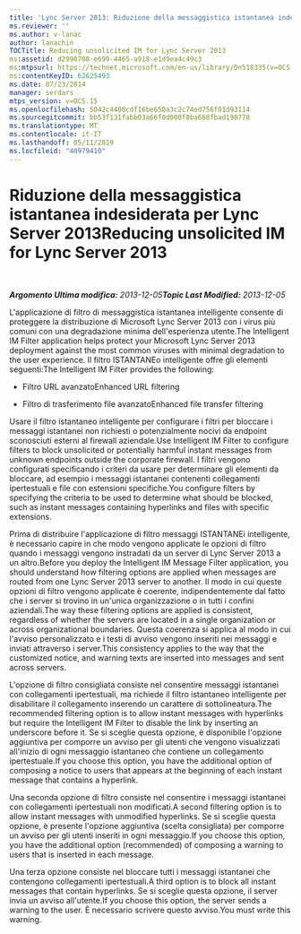 ```yaml
---
title: 'Lync Server 2013: Riduzione della messaggistica istantanea indesiderata'
ms.reviewer: ''
ms.author: v-lanac
author: lanachin
TOCTitle: Reducing unsolicited IM for Lync Server 2013
ms:assetid: d2998708-e699-4465-a918-e1d9ea4c49c3
ms:mtpsurl: https://technet.microsoft.com/en-us/library/Dn518335(v=OCS.15)
ms:contentKeyID: 62625493
ms.date: 07/23/2014
manager: serdars
mtps_version: v=OCS.15
ms.openlocfilehash: 5042c4400cdf16be650a3c2c74ed756f01d93114
ms.sourcegitcommit: bb53f131fabb03a66f0d000f8ba668fbad190778
ms.translationtype: MT
ms.contentlocale: it-IT
ms.lasthandoff: 05/11/2019
ms.locfileid: "40979410"
---
```

<div data-xmlns="http://www.w3.org/1999/xhtml">

<div class="topic" data-xmlns="http://www.w3.org/1999/xhtml" data-msxsl="urn:schemas-microsoft-com:xslt" data-cs="http://msdn.microsoft.com/en-us/">

<div data-asp="http://msdn2.microsoft.com/asp">

# <a name="reducing-unsolicited-im-for-lync-server-2013"></a><span data-ttu-id="7f269-102">Riduzione della messaggistica istantanea indesiderata per Lync Server 2013</span><span class="sxs-lookup"><span data-stu-id="7f269-102">Reducing unsolicited IM for Lync Server 2013</span></span>

</div>

<div id="mainSection">

<div id="mainBody">

<span> </span>

<span data-ttu-id="7f269-103">_**Argomento Ultima modifica:** 2013-12-05_</span><span class="sxs-lookup"><span data-stu-id="7f269-103">_**Topic Last Modified:** 2013-12-05_</span></span>

<span data-ttu-id="7f269-104">L'applicazione di filtro di messaggistica istantanea intelligente consente di proteggere la distribuzione di Microsoft Lync Server 2013 con i virus più comuni con una degradazione minima dell'esperienza utente.</span><span class="sxs-lookup"><span data-stu-id="7f269-104">The Intelligent IM Filter application helps protect your Microsoft Lync Server 2013 deployment against the most common viruses with minimal degradation to the user experience.</span></span> <span data-ttu-id="7f269-105">Il filtro ISTANTANEo intelligente offre gli elementi seguenti:</span><span class="sxs-lookup"><span data-stu-id="7f269-105">The Intelligent IM Filter provides the following:</span></span>

  - <span data-ttu-id="7f269-106">Filtro URL avanzato</span><span class="sxs-lookup"><span data-stu-id="7f269-106">Enhanced URL filtering</span></span>

  - <span data-ttu-id="7f269-107">Filtro di trasferimento file avanzato</span><span class="sxs-lookup"><span data-stu-id="7f269-107">Enhanced file transfer filtering</span></span>

<span data-ttu-id="7f269-108">Usare il filtro istantaneo intelligente per configurare i filtri per bloccare i messaggi istantanei non richiesti o potenzialmente nocivi da endpoint sconosciuti esterni al firewall aziendale.</span><span class="sxs-lookup"><span data-stu-id="7f269-108">Use Intelligent IM Filter to configure filters to block unsolicited or potentially harmful instant messages from unknown endpoints outside the corporate firewall.</span></span> <span data-ttu-id="7f269-109">I filtri vengono configurati specificando i criteri da usare per determinare gli elementi da bloccare, ad esempio i messaggi istantanei contenenti collegamenti ipertestuali e file con estensioni specifiche.</span><span class="sxs-lookup"><span data-stu-id="7f269-109">You configure filters by specifying the criteria to be used to determine what should be blocked, such as instant messages containing hyperlinks and files with specific extensions.</span></span>

<span data-ttu-id="7f269-110">Prima di distribuire l'applicazione di filtro messaggi ISTANTANEi intelligente, è necessario capire in che modo vengono applicate le opzioni di filtro quando i messaggi vengono instradati da un server di Lync Server 2013 a un altro.</span><span class="sxs-lookup"><span data-stu-id="7f269-110">Before you deploy the Intelligent IM Message Filter application, you should understand how filtering options are applied when messages are routed from one Lync Server 2013 server to another.</span></span> <span data-ttu-id="7f269-111">Il modo in cui queste opzioni di filtro vengono applicate è coerente, indipendentemente dal fatto che i server si trovino in un'unica organizzazione o in tutti i confini aziendali.</span><span class="sxs-lookup"><span data-stu-id="7f269-111">The way these filtering options are applied is consistent, regardless of whether the servers are located in a single organization or across organizational boundaries.</span></span> <span data-ttu-id="7f269-112">Questa coerenza si applica al modo in cui l'avviso personalizzato e i testi di avviso vengono inseriti nei messaggi e inviati attraverso i server.</span><span class="sxs-lookup"><span data-stu-id="7f269-112">This consistency applies to the way that the customized notice, and warning texts are inserted into messages and sent across servers.</span></span>

<span data-ttu-id="7f269-113">L'opzione di filtro consigliata consiste nel consentire messaggi istantanei con collegamenti ipertestuali, ma richiede il filtro istantaneo intelligente per disabilitare il collegamento inserendo un carattere di sottolineatura.</span><span class="sxs-lookup"><span data-stu-id="7f269-113">The recommended filtering option is to allow instant messages with hyperlinks but require the Intelligent IM Filter to disable the link by inserting an underscore before it.</span></span> <span data-ttu-id="7f269-114">Se si sceglie questa opzione, è disponibile l'opzione aggiuntiva per comporre un avviso per gli utenti che vengono visualizzati all'inizio di ogni messaggio istantaneo che contiene un collegamento ipertestuale.</span><span class="sxs-lookup"><span data-stu-id="7f269-114">If you choose this option, you have the additional option of composing a notice to users that appears at the beginning of each instant message that contains a hyperlink.</span></span>

<span data-ttu-id="7f269-115">Una seconda opzione di filtro consiste nel consentire i messaggi istantanei con collegamenti ipertestuali non modificati.</span><span class="sxs-lookup"><span data-stu-id="7f269-115">A second filtering option is to allow instant messages with unmodified hyperlinks.</span></span> <span data-ttu-id="7f269-116">Se si sceglie questa opzione, è presente l'opzione aggiuntiva (scelta consigliata) per comporre un avviso per gli utenti inseriti in ogni messaggio.</span><span class="sxs-lookup"><span data-stu-id="7f269-116">If you choose this option, you have the additional option (recommended) of composing a warning to users that is inserted in each message.</span></span>

<span data-ttu-id="7f269-117">Una terza opzione consiste nel bloccare tutti i messaggi istantanei che contengono collegamenti ipertestuali.</span><span class="sxs-lookup"><span data-stu-id="7f269-117">A third option is to block all instant messages that contain hyperlinks.</span></span> <span data-ttu-id="7f269-118">Se si sceglie questa opzione, il server invia un avviso all'utente.</span><span class="sxs-lookup"><span data-stu-id="7f269-118">If you choose this option, the server sends a warning to the user.</span></span> <span data-ttu-id="7f269-119">È necessario scrivere questo avviso.</span><span class="sxs-lookup"><span data-stu-id="7f269-119">You must write this warning.</span></span>

</div>

<span> </span>

</div>

</div>

</div>

